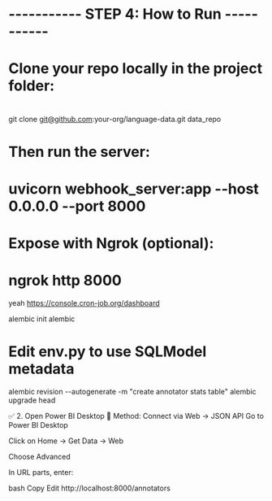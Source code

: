 # ----------- STEP 4: How to Run -----------
# Clone your repo locally in the project folder:
#
 git clone git@github.com:your-org/language-data.git data_repo

# Then run the server:
# uvicorn webhook_server:app --host 0.0.0.0 --port 8000

# Expose with Ngrok (optional):
# ngrok http 8000

yeah
https://console.cron-job.org/dashboard



alembic init alembic
# Edit env.py to use SQLModel metadata
alembic revision --autogenerate -m "create annotator stats table"
alembic upgrade head



✅ 2. Open Power BI Desktop
🔁 Method: Connect via Web → JSON API
Go to Power BI Desktop

Click on Home → Get Data → Web

Choose Advanced

In URL parts, enter:

bash
Copy
Edit
http://localhost:8000/annotators
